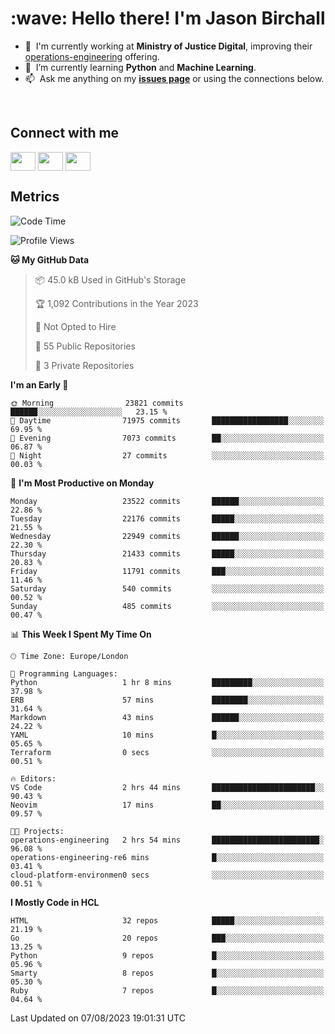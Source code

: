 <h1 align="left" id="jason-title">:wave: Hello there! I'm Jason Birchall</h1>

- :office: &nbsp;I'm currently working at **Ministry of Justice Digital**, improving their [operations-engineering](https://github.com/ministryofjustice/operations-engineering) offering.
- :seedling: &nbsp;I’m currently learning **Python** and **Machine Learning**.
- :mailbox: &nbsp;Ask me anything on my **[issues page]** or using the connections below.


<br>

<h2>Connect with me</h2>
<p>
<a href="https://twitter.com/jsonBirchall" target="blank"><img align="center" src="https://cdn.jsdelivr.net/npm/simple-icons@3.0.1/icons/twitter.svg" alt="" height="30" width="40" /></a>
<a href="https://keybase.io/json0" target="blank"><img align="center" src="https://cdn.jsdelivr.net/npm/simple-icons@3.0.1/icons/keybase.svg" alt="" height="30" width="40" /></a>
<a href="https://www.reddit.com/user/kakorate" target="blank"><img align="center" src="https://cdn.jsdelivr.net/npm/simple-icons@3.0.1/icons/reddit.svg" alt="" height="30" width="40" /></a>
</p>

<h2>Metrics</h2>

<!--START_SECTION:waka-->
![Code Time](http://img.shields.io/badge/Code%20Time-1%2C156%20hrs%2051%20mins-blue)

![Profile Views](http://img.shields.io/badge/Profile%20Views-6-blue)

**🐱 My GitHub Data** 

> 📦 45.0 kB Used in GitHub's Storage 
 > 
> 🏆 1,092 Contributions in the Year 2023
 > 
> 🚫 Not Opted to Hire
 > 
> 📜 55 Public Repositories 
 > 
> 🔑 3 Private Repositories 
 > 
**I'm an Early 🐤** 

```text
🌞 Morning                23821 commits       ██████░░░░░░░░░░░░░░░░░░░   23.15 % 
🌆 Daytime                71975 commits       █████████████████░░░░░░░░   69.95 % 
🌃 Evening                7073 commits        ██░░░░░░░░░░░░░░░░░░░░░░░   06.87 % 
🌙 Night                  27 commits          ░░░░░░░░░░░░░░░░░░░░░░░░░   00.03 % 
```
📅 **I'm Most Productive on Monday** 

```text
Monday                   23522 commits       ██████░░░░░░░░░░░░░░░░░░░   22.86 % 
Tuesday                  22176 commits       █████░░░░░░░░░░░░░░░░░░░░   21.55 % 
Wednesday                22949 commits       ██████░░░░░░░░░░░░░░░░░░░   22.30 % 
Thursday                 21433 commits       █████░░░░░░░░░░░░░░░░░░░░   20.83 % 
Friday                   11791 commits       ███░░░░░░░░░░░░░░░░░░░░░░   11.46 % 
Saturday                 540 commits         ░░░░░░░░░░░░░░░░░░░░░░░░░   00.52 % 
Sunday                   485 commits         ░░░░░░░░░░░░░░░░░░░░░░░░░   00.47 % 
```


📊 **This Week I Spent My Time On** 

```text
🕑︎ Time Zone: Europe/London

💬 Programming Languages: 
Python                   1 hr 8 mins         █████████░░░░░░░░░░░░░░░░   37.98 % 
ERB                      57 mins             ████████░░░░░░░░░░░░░░░░░   31.64 % 
Markdown                 43 mins             ██████░░░░░░░░░░░░░░░░░░░   24.22 % 
YAML                     10 mins             █░░░░░░░░░░░░░░░░░░░░░░░░   05.65 % 
Terraform                0 secs              ░░░░░░░░░░░░░░░░░░░░░░░░░   00.51 % 

🔥 Editors: 
VS Code                  2 hrs 44 mins       ███████████████████████░░   90.43 % 
Neovim                   17 mins             ██░░░░░░░░░░░░░░░░░░░░░░░   09.57 % 

🐱‍💻 Projects: 
operations-engineering   2 hrs 54 mins       ████████████████████████░   96.08 % 
operations-engineering-re6 mins              █░░░░░░░░░░░░░░░░░░░░░░░░   03.41 % 
cloud-platform-environmen0 secs              ░░░░░░░░░░░░░░░░░░░░░░░░░   00.51 % 
```

**I Mostly Code in HCL** 

```text
HTML                     32 repos            █████░░░░░░░░░░░░░░░░░░░░   21.19 % 
Go                       20 repos            ███░░░░░░░░░░░░░░░░░░░░░░   13.25 % 
Python                   9 repos             █░░░░░░░░░░░░░░░░░░░░░░░░   05.96 % 
Smarty                   8 repos             █░░░░░░░░░░░░░░░░░░░░░░░░   05.30 % 
Ruby                     7 repos             █░░░░░░░░░░░░░░░░░░░░░░░░   04.64 % 
```




 Last Updated on 07/08/2023 19:01:31 UTC
<!--END_SECTION:waka-->

<!-- links -->

[issues page]: https://github.com/jasonBirchall/jasonBirchall/issues "jasonBirchall/issues"
